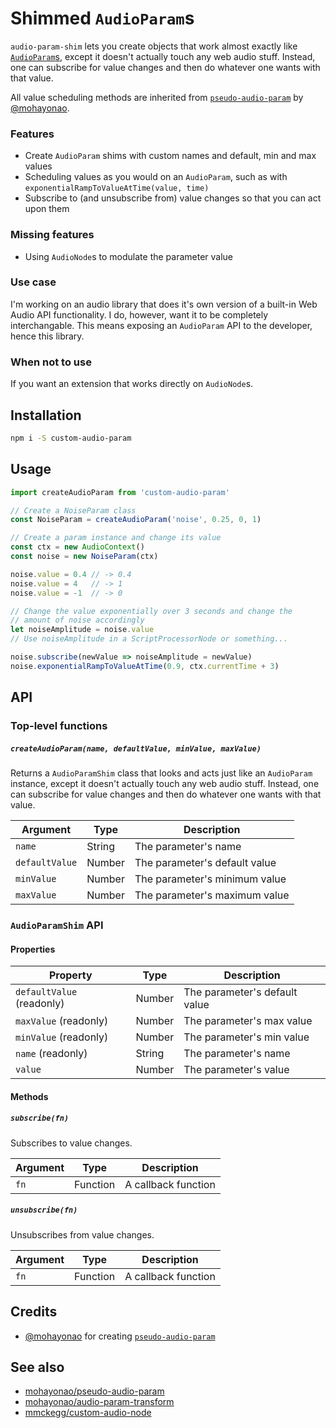 # Shimmed `AudioParam`s

`audio-param-shim` lets you create objects that work almost exactly like [`AudioParam`s](https://developer.mozilla.org/en-US/docs/Web/API/AudioParam), except it doesn't actually touch any web audio stuff. Instead, one can subscribe for value changes and then do whatever one wants with that value.

All value scheduling methods are inherited from [`pseudo-audio-param`](https://github.com/mohayonao/pseudo-audio-param) by [@mohayonao](https://github.com/mohayonao).

### Features

* Create `AudioParam` shims with custom names and default, min and max values
* Scheduling values as you would on an `AudioParam`, such as with `exponentialRampToValueAtTime(value, time)`
* Subscribe to (and unsubscribe from) value changes so that you can act upon them

### Missing features

* Using `AudioNode`s to modulate the parameter value

### Use case

I'm working on an audio library that does it's own version of a built-in Web Audio API functionality. I do, however, want it to be completely interchangable. This means exposing an `AudioParam` API to the developer, hence this library.

### When not to use

If you want an extension that works directly on `AudioNode`s.


## Installation

```sh
npm i -S custom-audio-param
```


## Usage

```js
import createAudioParam from 'custom-audio-param'

// Create a NoiseParam class
const NoiseParam = createAudioParam('noise', 0.25, 0, 1)

// Create a param instance and change its value
const ctx = new AudioContext()
const noise = new NoiseParam(ctx)

noise.value = 0.4 // -> 0.4
noise.value = 4   // -> 1
noise.value = -1  // -> 0

// Change the value exponentially over 3 seconds and change the
// amount of noise accordingly
let noiseAmplitude = noise.value
// Use noiseAmplitude in a ScriptProcessorNode or something...

noise.subscribe(newValue => noiseAmplitude = newValue)
noise.exponentialRampToValueAtTime(0.9, ctx.currentTime + 3)
```


## API

### Top-level functions

##### `createAudioParam(name, defaultValue, minValue, maxValue)`

Returns a `AudioParamShim` class that looks and acts just like an `AudioParam` instance, except it doesn't actually touch any web audio stuff. Instead, one can subscribe for value changes and then do whatever one wants with that value.

| Argument       | Type    | Description                   |
| -------------- | ------- | ----------------------------- |
| `name`         | String  | The parameter's name          |
| `defaultValue` | Number  | The parameter's default value |
| `minValue`     | Number  | The parameter's minimum value |
| `maxValue`     | Number  | The parameter's maximum value |

### `AudioParamShim` API

#### Properties

| Property                  | Type   | Description                   |
| ------------------------- | ------ | ----------------------------- |
| `defaultValue` (readonly) | Number | The parameter's default value |
| `maxValue` (readonly)     | Number | The parameter's max value     |
| `minValue` (readonly)     | Number | The parameter's min value     |
| `name` (readonly)         | String | The parameter's name          |
| `value`                   | Number | The parameter's value         |

#### Methods

##### `subscribe(fn)`

Subscribes to value changes.

| Argument       | Type      | Description                   |
| -------------- | --------- | ----------------------------- |
| `fn`           | Function  | A callback function           |

##### `unsubscribe(fn)`

Unsubscribes from value changes.

| Argument       | Type      | Description                   |
| -------------- | --------- | ----------------------------- |
| `fn`           | Function  | A callback function           |


## Credits

* [@mohayonao](https://github.com/mohayonao) for creating [`pseudo-audio-param`](https://github.com/mohayonao/pseudo-audio-param)


## See also

* [mohayonao/pseudo-audio-param](https://github.com/mohayonao/pseudo-audio-param)
* [mohayonao/audio-param-transform](https://github.com/mohayonao/audio-param-transform)
* [mmckegg/custom-audio-node](https://github.com/mmckegg/custom-audio-node)
